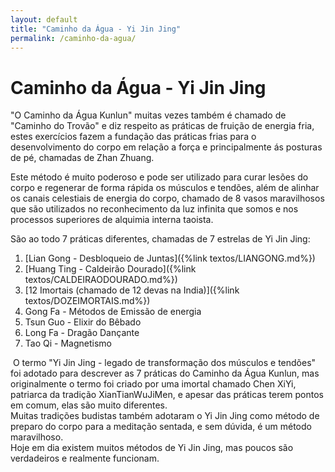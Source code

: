 ```yaml
---
layout: default
title: "Caminho da Água - Yi Jin Jing"
permalink: /caminho-da-agua/
---
```


# Caminho da Água - Yi Jin Jing
 

"O Caminho da Água Kunlun" muitas vezes também é chamado de "Caminho do Trovão" e diz respeito as práticas de fruição de energia fria, estes exercícios fazem a fundação das práticas frias para o desenvolvimento do corpo em relação a força e principalmente ás posturas de pé, chamadas de Zhan Zhuang.  

 
Este método é muito poderoso e pode ser utilizado para curar lesões do corpo e regenerar de forma rápida os músculos e tendões, além de alinhar os canais celestiais de energia do corpo, chamado de 8 vasos maravilhosos que são utilizados no reconhecimento da luz infinita que somos e nos processos superiores de alquimia interna taoista.  

 
São ao todo 7 práticas diferentes, chamadas de 7 estrelas de Yi Jin Jing:  

1. [Lian Gong - Desbloqueio de Juntas]({%link textos/LIANGONG.md%})
2. [Huang Ting - Caldeirão Dourado]({%link textos/CALDEIRAODOURADO.md%})
3. [12 Imortais (chamado de 12 devas na India)]({%link textos/DOZEIMORTAIS.md%})
4. Gong Fa - Métodos de Emissão de energia
5. Tsun Guo - Elixir do Bêbado
6. Long Fa - Dragão Dançante
7. Tao Qi - Magnetismo  

​
O termo "Yi Jin Jing - legado de transformação dos músculos e tendões" foi adotado para descrever as 7 práticas do Caminho da Água Kunlun, mas originalmente o termo foi criado por uma imortal chamado Chen XiYi, patriarca da tradição XianTianWuJiMen, e apesar das práticas terem pontos em comum, elas são muito diferentes.  
Muitas tradições budistas também adotaram o Yi Jin Jing como método de preparo do corpo para a meditação sentada, e sem dúvida, é um método maravilhoso.  
Hoje em dia existem muitos métodos de Yi Jin Jing, mas poucos são verdadeiros e realmente funcionam.